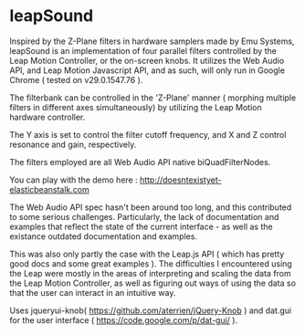 leapSound
=========
Inspired by the Z-Plane filters in hardware samplers made by Emu Systems, 
leapSound is an implementation of four parallel filters controlled by the Leap Motion Controller, or the on-screen knobs. It utilizes the Web Audio API, and Leap Motion Javascript API, and as such, will only
run in Google Chrome ( tested on v29.0.1547.76 ).

The filterbank can be controlled in the 'Z-Plane' manner ( morphing multiple filters in
different axes simultaneously) by utilizing the Leap Motion hardware
controller.

The Y axis is set to control the filter cutoff frequency, and X and Z control
resonance and gain, respectively.

The filters employed are all Web Audio API native biQuadFilterNodes.

You can play with the demo here :  http://doesntexistyet-elasticbeanstalk.com

The Web Audio API spec hasn't been around too long, and this contributed to some serious
challenges.  Particularly, the lack of documentation and examples that reflect the
state of the current interface - as well as the existance outdated documentation and examples.

This was also only partly the case with the Leap.js API  ( which has pretty
good docs and some great examples ).  The difficulties I encountered using the
Leap were mostly in the areas of interpreting and scaling the data from the
Leap Motion Controller, as well as figuring out ways of using the data so that
the user can interact in an intuitive way.

Uses jqueryui-knob( https://github.com/aterrien/jQuery-Knob ) and dat.gui for the user interface
( https://code.google.com/p/dat-gui/ ).
